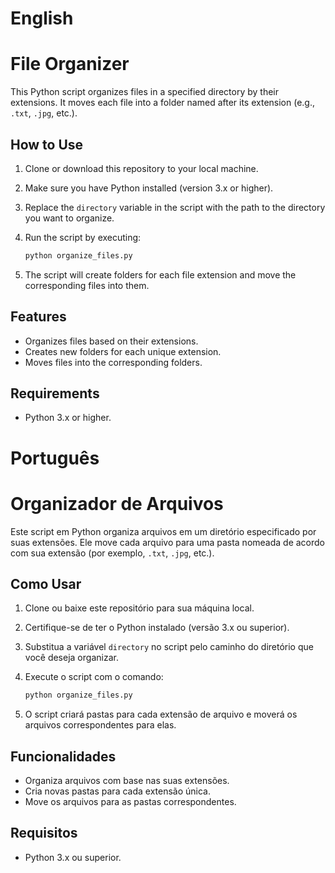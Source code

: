 # English
# File Organizer

This Python script organizes files in a specified directory by their extensions. It moves each file into a folder named after its extension (e.g., `.txt`, `.jpg`, etc.).

## How to Use

1. Clone or download this repository to your local machine.
2. Make sure you have Python installed (version 3.x or higher).
3. Replace the `directory` variable in the script with the path to the directory you want to organize.
4. Run the script by executing:

   ```bash
   python organize_files.py
   ```

5. The script will create folders for each file extension and move the corresponding files into them.

## Features

- Organizes files based on their extensions.
- Creates new folders for each unique extension.
- Moves files into the corresponding folders.

## Requirements

- Python 3.x or higher.

# Português
# Organizador de Arquivos

Este script em Python organiza arquivos em um diretório especificado por suas extensões. Ele move cada arquivo para uma pasta nomeada de acordo com sua extensão (por exemplo, `.txt`, `.jpg`, etc.).

## Como Usar

1. Clone ou baixe este repositório para sua máquina local.
2. Certifique-se de ter o Python instalado (versão 3.x ou superior).
3. Substitua a variável `directory` no script pelo caminho do diretório que você deseja organizar.
4. Execute o script com o comando:

   ```bash
   python organize_files.py
   ```

5. O script criará pastas para cada extensão de arquivo e moverá os arquivos correspondentes para elas.

## Funcionalidades

- Organiza arquivos com base nas suas extensões.
- Cria novas pastas para cada extensão única.
- Move os arquivos para as pastas correspondentes.

## Requisitos

- Python 3.x ou superior.
